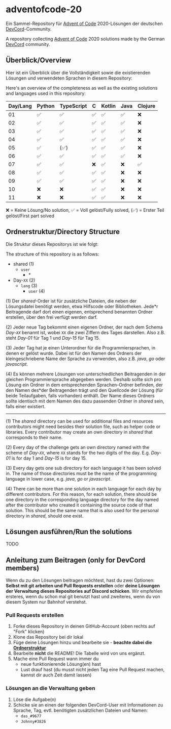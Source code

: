 # adventofcode-20

Ein Sammel-Repository für [Advent of Code](https://adventofcode.com) 2020-Lösungen der deutschen [DevCord](http://join.devcord.xyz)-Community.

A repository collecting [Advent of Code](https://adventofcode.com) 2020 solutions made by the German [DevCord](http://join.devcord.xyz) community.

## Überblick/Overview

Hier ist ein Überblick über die Vollständigkeit sowie die existierenden Lösungen und verwendeten Sprachen in diesem Repository:

Here's an overview of the completeness as well as the existing solutions and languages used in this repository:

| Day/Lang | Python | TypeScript | C   | Kotlin | Java | Clojure |
| -------- | ------ | ---------- | --- | ------ | ---- | ------- |
| 01       | ✅      | ✅          | ✅   | ✅      | ✅    | ❌       |
| 02       | ✅      | ✅          | ✅   | ✅      | ✅    | ❌       |
| 03       | ✅      | ✅          | ✅   | ✅      | ✅    | ❌       |
| 04       | ✅      | ✅          | ✅   | ✅      | ✅    | ❌       |
| 05       | ✅      | (✅)        | ✅   | ✅      | ✅    | ❌       |
| 06       | ✅      | ✅          | ✅   | ✅      | ✅    | ❌       |
| 07       | ✅      | ✅          | ❌   | ✅      | ❌    | ✅       |
| 08       | ✅      | ✅          | ✅   | ✅      | ❌    | ❌       |
| 09       | ✅      | ✅          | ✅   | ✅      | ❌    | ❌       |
| 10       | ❌      | ❌          | ✅   | ✅      | ❌    | ❌       |
| 11       | ❌      | ❌          | ✅   | ✅      | ❌    | ❌       |

❌   = Keine Lösung/No solution,
✅   = Voll gelöst/Fully solved,
(✅) = Erster Teil gelöst/First part solved

## Ordnerstruktur/Directory Structure

Die Struktur dieses Repositorys ist wie folgt: 

The structure of this repository is as follows:

- shared        (1)
  - `user`
    - \*
- Day-`XX`        (2) 
  - `lang`        (3)
    - `user`    (4)

(1) Der *shared*-Order ist für zusätzliche Dateien, die neben der Lösungsdatei benötigt werden, etwa Hilfscode oder Bibliotheken. Jede\*r Beitragende darf dort einen eigenen, entsprechend benannten Ordner erstellen, über den frei verfügt werden darf.

(2) Jeder neue Tag bekommt einen eigenen Ordner, der nach dem Schema *Day-`XX`* benannt ist, wobei `XX` die zwei Ziffern des Tages darstellen. Also z.B. steht *Day-01* für Tag 1 und *Day-15* für Tag 15.

(3) Jeder Tag hat je einen Unterordner für die Programmiersprachen, in denen er gelöst wurde. Dabei ist für den Namen des Ordners der kleingeschriebene Name der Sprache zu verwenden, also z.B. *java*, *go* oder *javascript*.

(4) Es können mehrere Lösungen von unterschiedlichen Beitragenden in der gleichen Programmiersprache abgegeben werden. Deshalb sollte sich pro Lösung ein Ordner in dem entsprechenden Sprachen-Ordner befinden, der den Namen des\*der Beitragenden trägt und den Quellcode der Lösung (für beide Teilaufgaben, falls vorhanden) enthält. Der Name dieses Ordners sollte identisch mit dem Namen des dazu passenden Ordner in *shared* sein, falls einer existiert.

----------------

(1) The *shared* directory can be used for additional files and resources contributors might need besides their solution file, such as helper code or libraries. Every contributor may create an own directory in *shared* that corresponds to their name.

(2) Every day of the challenge gets an own directory named with the scheme of *Day-`XX`*, where `XX` stands for the two digits of the day. E.g. *Day-01* is for day 1 and *Day-15* is for day 15.

(3) Every day gets one sub directory for each language it has been solved in. The name of those directories must be the name of the programming language in lower case, e.g. *java*, *go* or *javascript*.

(4) There can be more than one solution in each language for each day by different contributors. For this reason, for each solution, there should be one directory in the corresponding language directory for the day named after the contributor who created it containing the source code of that solution. This should be the same name that is also used for the personal directory in *shared*, should one exist.

## Lösungen ausführen/Run the solutions

TODO

## Anleitung zum Beitragen (only for DevCord members)

Wenn du zu den Lösungen beitragen möchtest, hast du zwei Optionen: **Selbst mit git arbeiten und Pull Requests erstellen** oder **deine Lösungen der Verwaltung dieses Repositories auf Discord schicken**. Wir empfehlen ersteres, wenn du schon mal git benutzt hast und zweiteres, wenn du von diesem System nur Bahnhof verstehst.

### Pull Requests erstellen

1. Forke dieses Repository in deinen GitHub-Account (oben rechts auf "Fork" klicken)
2. Klone das Repository bei dir lokal
3. Füge deine Lösungen hinzu und bearbeite sie - **beachte dabei die [Ordnerstruktur](#ordnerstrukturdirectory-structure)**
4. Bearbeite **nicht** die README! Die Tabelle wird von uns ergänzt.
5. Mache eine Pull Request wann immer du
   - neue funktionierende Lösung(en) hast
   - Lust drauf hast (du musst nicht jeden Tag eine Pull Request machen, kannst dir auch Zeit damit lassen)

### Lösungen an die Verwaltung geben

1. Löse die Aufgabe(n)
2. Schicke sie an einen der folgenden DevCord-User mit Informationen zu Sprache, Tag, evtl. benötigten zusätzlichen Dateien und Namen:
   - `das_#9677`
   - `Johnny#3826`
